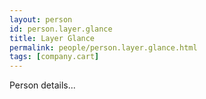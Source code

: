 ```yaml
---
layout: person
id: person.layer.glance
title: Layer Glance
permalink: people/person.layer.glance.html
tags: [company.cart]
---
```


Person details...